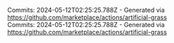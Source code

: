 Commits: 2024-05-12T02:25:25.788Z - Generated via https://github.com/marketplace/actions/artificial-grass
<br>
Commits: 2024-05-12T02:25:25.788Z - Generated via https://github.com/marketplace/actions/artificial-grass
<br>
